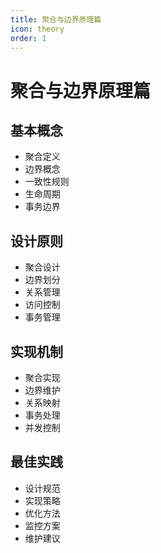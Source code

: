 ```yaml
---
title: 聚合与边界原理篇
icon: theory
order: 1
---
```


# 聚合与边界原理篇

## 基本概念
- 聚合定义
- 边界概念
- 一致性规则
- 生命周期
- 事务边界

## 设计原则
- 聚合设计
- 边界划分
- 关系管理
- 访问控制
- 事务管理

## 实现机制
- 聚合实现
- 边界维护
- 关系映射
- 事务处理
- 并发控制

## 最佳实践
- 设计规范
- 实现策略
- 优化方法
- 监控方案
- 维护建议
